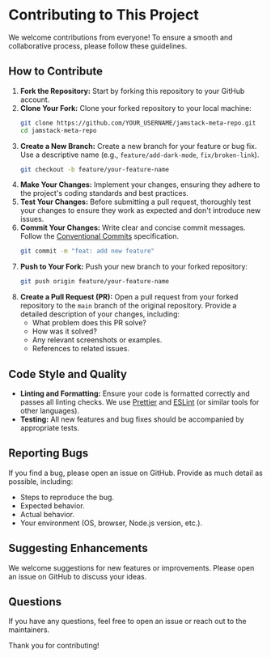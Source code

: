 # Contributing to This Project

We welcome contributions from everyone! To ensure a smooth and collaborative process, please follow these guidelines.

## How to Contribute

1.  **Fork the Repository:** Start by forking this repository to your GitHub account.
2.  **Clone Your Fork:** Clone your forked repository to your local machine:
    ```bash
    git clone https://github.com/YOUR_USERNAME/jamstack-meta-repo.git
    cd jamstack-meta-repo
    ```
3.  **Create a New Branch:** Create a new branch for your feature or bug fix. Use a descriptive name (e.g., `feature/add-dark-mode`, `fix/broken-link`).
    ```bash
    git checkout -b feature/your-feature-name
    ```
4.  **Make Your Changes:** Implement your changes, ensuring they adhere to the project's coding standards and best practices.
5.  **Test Your Changes:** Before submitting a pull request, thoroughly test your changes to ensure they work as expected and don't introduce new issues.
6.  **Commit Your Changes:** Write clear and concise commit messages. Follow the [Conventional Commits](https://www.conventionalcommits.org/en/v1.0.0/) specification.
    ```bash
    git commit -m "feat: add new feature"
    ```
7.  **Push to Your Fork:** Push your new branch to your forked repository:
    ```bash
    git push origin feature/your-feature-name
    ```
8.  **Create a Pull Request (PR):** Open a pull request from your forked repository to the `main` branch of the original repository. Provide a detailed description of your changes, including:
    *   What problem does this PR solve?
    *   How was it solved?
    *   Any relevant screenshots or examples.
    *   References to related issues.

## Code Style and Quality

*   **Linting and Formatting:** Ensure your code is formatted correctly and passes all linting checks. We use [Prettier](https://prettier.io/) and [ESLint](https://eslint.org/) (or similar tools for other languages).
*   **Testing:** All new features and bug fixes should be accompanied by appropriate tests.

## Reporting Bugs

If you find a bug, please open an issue on GitHub. Provide as much detail as possible, including:

*   Steps to reproduce the bug.
*   Expected behavior.
*   Actual behavior.
*   Your environment (OS, browser, Node.js version, etc.).

## Suggesting Enhancements

We welcome suggestions for new features or improvements. Please open an issue on GitHub to discuss your ideas.

## Questions

If you have any questions, feel free to open an issue or reach out to the maintainers.

Thank you for contributing!


